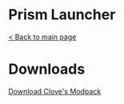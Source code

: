 # Prism Launcher
[< Back to main page](https://clovetwilight3.github.io/)


# Downloads
[Download Clove's Modpack](https://www.mazeymoos.com/prism/clove.zip)

